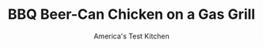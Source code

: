 ---
layout: ../../layouts/MarkdownPostLayout.astro
title: BBQ Beer-Can Chicken on a Gas Grill
author: America's Test Kitchen
pubDate: 2023-03-15
description: "No doubt about it-grilling a spice-rubbed chicken on top of a beer can looks odd. But if the result is crackling crisp skin and moist, juicy meat, why not give it a try?"
image_url: https://res.cloudinary.com/hksqkdlah/image/upload/ar_1:1,c_fill,dpr_2.0,f_auto,fl_lossy.progressive.strip_profile,g_faces:auto,q_auto:low,w_344/4313_sfs-bbq-beer-can-chicken
tags: ["Main Courses","Chicken","Grilling & Barbecue"]
calories: 
protein: 
carbohydrates: 
fats: 
fiber: 
ingredients: ["2 tablespoons, packed light brown sugar","2 tablespoons, paprika","1 tablespoon, table salt","1 tablespoon, ground black pepper","1 teaspoon, cayenne pepper","2 tablespoons, packed light brown sugar","2 tablespoons, ketchup","2 tablespoons, white vinegar","2 tablespoons, beer","1 teaspoon, hot sauce","24 ounces, beer (two 12-ounce cans)","4 , crumbled bay leaves","6 pounds, whole chickens (2 total whole chickens, each 3 pounds), patted dry","4 cups, wood chips"]
serves: 
time: ""
instructions: ["For the spice rub: Mix brown sugar, paprika, salt, black pepper, and cayenne in bowl.","For the glaze: Stir brown sugar, ketchup, vinegar, beer, and hot sauce together in medium bowl. Add 1 tablespoon spice rub.","For the rest: Measure out 1 cup beer from each can; take 2 tablespoons from measured beer and add to ketchup glaze. Prepare beer cans as shown in photo 1, and add 2 crumbled bay leaves to each can.","Prepare chickens as shown in photos 2 through 4 below.","Soak wood chips in bowl of water to cover for 15 minutes, then place chips in small aluminum tray and play tray directly on primary burner. Turn all burners to high and close lid, keeping grill covered until wood chips begin to smoke, about 15 minutes. Leave primary burner on high, and turn off all other burners. Place chickens (on cans) on cool part of grill.","Cover and grill until skin is well browned and very crisp, 40 to 60 minutes. Brush with ketchup glaze and grill, covered, until thigh meat registers 170 degrees on instant-read thermometer, about 20 minutes longer. Wearing oven mitts or using wad of paper towels, transfer chickens (still on cans) from grill to cutting board and let rest for 10 minutes. Hold base of can with oven mitt or wad of paper towels, insert tongs into neck cavity of chicken, and pull chicken off can. Carve and serve."]
nutrition: undefined
notes: "Look for chickens that weigh between 3 and 3 1/2 pounds; if they are significantly larger, you may have trouble fitting the lid on the grill.  To hold the wood chips, you will need a small disposable aluminum tray."
---